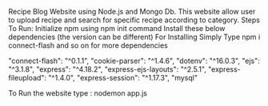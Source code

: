 Recipe Blog Website using Node.js and Mongo Db. This website allow user to upload recipe and search for specific recipe according to category. Steps To Run: Initialize npm using npm init command Install these below dependencies (the version can be different) For Installing Simply Type npm i connect-flash and so on for more dependencies

"connect-flash": "^0.1.1",
"cookie-parser": "^1.4.6",
"dotenv": "^16.0.3",
"ejs": "^3.1.8",
"express": "^4.18.2",
"express-ejs-layouts": "^2.5.1",
"express-fileupload": "^1.4.0",
"express-session": "^1.17.3",
"mysql"

To Run the website type : nodemon app.js
